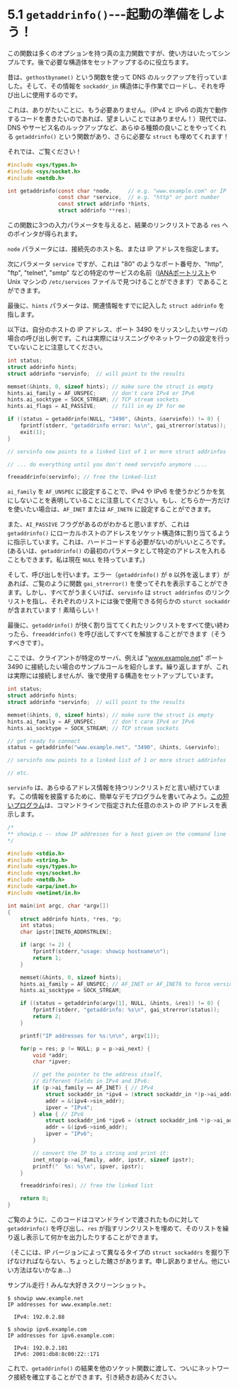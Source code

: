# 5.1 `getaddrinfo()`---起動の準備をしよう！

この関数は多くのオプションを持つ真の主力関数ですが、使い方はいたってシンプルです。後で必要な構造体をセットアップするのに役立ちます。

昔は、`gethostbyname()` という関数を使って DNS のルックアップを行っていました。そして、その情報を `sockaddr_in` 構造体に手作業でロードし、それを呼び出しに使用するのです。

これは、ありがたいことに、もう必要ありません。（IPv4 と IPv6 の両方で動作するコードを書きたいのであれば、望ましいことではありません！）現代では、DNS やサービス名のルックアップなど、あらゆる種類の良いことをやってくれる `getaddrinfo()` という関数があり、さらに必要な `struct` も埋めてくれます！

それでは、ご覧ください！

```c
#include <sys/types.h>
#include <sys/socket.h>
#include <netdb.h>

int getaddrinfo(const char *node,     // e.g. "www.example.com" or IP
                const char *service,  // e.g. "http" or port number
                const struct addrinfo *hints,
                struct addrinfo **res);
```

この関数に3つの入力パラメータを与えると、結果のリンクリストである `res` へのポインタが得られます。

`node` パラメータには、接続先のホスト名、または IP アドレスを指定します。

次にパラメータ `service` ですが、これは "80" のようなポート番号か、"http", "ftp", "telnet", "smtp" などの特定のサービスの名前（[IANAポートリスト](https://www.iana.org/assignments/service-names-port-numbers/service-names-port-numbers.xhtml)や Unix マシンの `/etc/services` ファイルで見つけることができます）であることができます。

最後に、`hints` パラメータは、関連情報をすでに記入した `struct addrinfo` を指します。

以下は、自分のホストの IP アドレス、ポート 3490 をリッスンしたいサーバの場合の呼び出し例です。これは実際にはリスニングやネットワークの設定を行っていないことに注意してください。

```c
int status;
struct addrinfo hints;
struct addrinfo *servinfo;  // will point to the results

memset(&hints, 0, sizeof hints); // make sure the struct is empty
hints.ai_family = AF_UNSPEC;     // don't care IPv4 or IPv6
hints.ai_socktype = SOCK_STREAM; // TCP stream sockets
hints.ai_flags = AI_PASSIVE;     // fill in my IP for me

if ((status = getaddrinfo(NULL, "3490", &hints, &servinfo)) != 0) {
    fprintf(stderr, "getaddrinfo error: %s\n", gai_strerror(status));
    exit(1);
}

// servinfo now points to a linked list of 1 or more struct addrinfos

// ... do everything until you don't need servinfo anymore ....

freeaddrinfo(servinfo); // free the linked-list
```

`ai_family` を `AF_UNSPEC` に設定することで、IPv4 や IPv6 を使うかどうかを気にしないことを表明していることに注意してください。もし、どちらか一方だけを使いたい場合は、`AF_INET` または `AF_INET6` に設定することができます。

また、`AI_PASSIVE` フラグがあるのがわかると思いますが、これは `getaddrinfo()` にローカルホストのアドレスをソケット構造体に割り当てるように指示しています。これは、ハードコードする必要がないのがいいところです。(あるいは、`getaddrinfo()` の最初のパラメータとして特定のアドレスを入れることもできます。私は現在 `NULL` を持っています。)

そして、呼び出しを行います。エラー（`getaddrinfo()` が `0` 以外を返します）があれば、ご覧のように関数 `gai_strerror()` を使ってそれを表示することができます。しかし、すべてがうまくいけば、`servinfo` は `struct addrinfos` のリンクリストを指し、それぞれのリストには後で使用できる何らかの `sturct sockaddr` が含まれています！素晴らしい！

最後に、`getaddrinfo()` が快く割り当ててくれたリンクリストをすべて使い終わったら、`freeaddrinfo()` を呼び出してすべてを解放することができます（そうすべきです）。

ここでは、クライアントが特定のサーバ、例えば "www.example.net" ポート 3490 に接続したい場合のサンプルコールを紹介します。繰り返しますが、これは実際には接続しませんが、後で使用する構造をセットアップしています。

```c
int status;
struct addrinfo hints;
struct addrinfo *servinfo;  // will point to the results

memset(&hints, 0, sizeof hints); // make sure the struct is empty
hints.ai_family = AF_UNSPEC;     // don't care IPv4 or IPv6
hints.ai_socktype = SOCK_STREAM; // TCP stream sockets

// get ready to connect
status = getaddrinfo("www.example.net", "3490", &hints, &servinfo);

// servinfo now points to a linked list of 1 or more struct addrinfos

// etc.
```

`servinfo` は、あらゆるアドレス情報を持つリンクリストだと言い続けています。この情報を披露するために、簡単なデモプログラムを書いてみよう。[この短いプログラム](https://beej.us/guide/bgnet/examples/showip.c)は、コマンドラインで指定された任意のホストの IP アドレスを表示します。

```c
/*
** showip.c -- show IP addresses for a host given on the command line
*/

#include <stdio.h>
#include <string.h>
#include <sys/types.h>
#include <sys/socket.h>
#include <netdb.h>
#include <arpa/inet.h>
#include <netinet/in.h>

int main(int argc, char *argv[])
{
    struct addrinfo hints, *res, *p;
    int status;
    char ipstr[INET6_ADDRSTRLEN];

    if (argc != 2) {
        fprintf(stderr,"usage: showip hostname\n");
        return 1;
    }

    memset(&hints, 0, sizeof hints);
    hints.ai_family = AF_UNSPEC; // AF_INET or AF_INET6 to force version
    hints.ai_socktype = SOCK_STREAM;

    if ((status = getaddrinfo(argv[1], NULL, &hints, &res)) != 0) {
        fprintf(stderr, "getaddrinfo: %s\n", gai_strerror(status));
        return 2;
    }

    printf("IP addresses for %s:\n\n", argv[1]);

    for(p = res; p != NULL; p = p->ai_next) {
        void *addr;
        char *ipver;

        // get the pointer to the address itself,
        // different fields in IPv4 and IPv6:
        if (p->ai_family == AF_INET) { // IPv4
            struct sockaddr_in *ipv4 = (struct sockaddr_in *)p->ai_addr;
            addr = &(ipv4->sin_addr);
            ipver = "IPv4";
        } else { // IPv6
            struct sockaddr_in6 *ipv6 = (struct sockaddr_in6 *)p->ai_addr;
            addr = &(ipv6->sin6_addr);
            ipver = "IPv6";
        }

        // convert the IP to a string and print it:
        inet_ntop(p->ai_family, addr, ipstr, sizeof ipstr);
        printf("  %s: %s\n", ipver, ipstr);
    }

    freeaddrinfo(res); // free the linked list

    return 0;
}
```

ご覧のように、このコードはコマンドラインで渡されたものに対して `getaddrinfo()` を呼び出し、`res` が指すリンクリストを埋めて、そのリストを繰り返し表示して何かを出力したりすることができます。

（そこには、IP バージョンによって異なるタイプの `struct sockaddrs` を掘り下げなければならない、ちょっとした醜さがあります。申し訳ありません。他にいい方法はないかなぁ...）

サンプル走行！みんな大好きスクリーンショット。

```
$ showip www.example.net
IP addresses for www.example.net:

  IPv4: 192.0.2.88

$ showip ipv6.example.com
IP addresses for ipv6.example.com:

  IPv4: 192.0.2.101
  IPv6: 2001:db8:8c00:22::171
```

これで、`getaddrinfo()` の結果を他のソケット関数に渡して、ついにネットワーク接続を確立することができます。引き続きお読みください。
